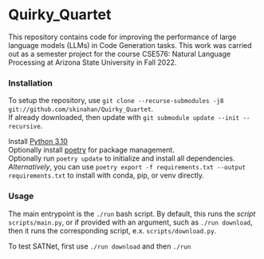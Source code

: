 # Quirky_Quartet
This repository contains code for improving the performance of large language models (LLMs) in Code Generation tasks. This work was carried out as a semester project for the course CSE576: Natural Language Processing at Arizona State University in Fall 2022.  

### Installation 

To setup the repository, use `git clone --recurse-submodules -j8 git://github.com/skinahan/Quirky_Quartet`.  
If already downloaded, then update with `git submodule update --init --recursive`.

Install [Python 3.10](https://www.python.org/downloads/)  
Optionally install [poetry](https://python-poetry.org/) for package management.  
Optionally run `poetry update` to initialize and install all dependencies.  
_Alternatively_, you can use `poetry export -f requirements.txt --output requirements.txt` to install with conda, pip, or venv directly.  

### Usage

The main entrypoint is the `./run` bash script. By default, this runs the _script_ `scripts/main.py`, or if provided with an argument, such as `./run download`, then it runs the corresponding script, e.x. `scripts/download.py`.

To test SATNet, first use `./run download` and then `./run`

